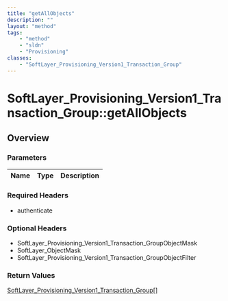 ```yaml
---
title: "getAllObjects"
description: ""
layout: "method"
tags:
    - "method"
    - "sldn"
    - "Provisioning"
classes:
    - "SoftLayer_Provisioning_Version1_Transaction_Group"
---
```

# SoftLayer_Provisioning_Version1_Transaction_Group::getAllObjects
## Overview 


### Parameters 
|Name | Type | Description |
| --- | --- | --- |


### Required Headers
* authenticate

### Optional Headers
* SoftLayer_Provisioning_Version1_Transaction_GroupObjectMask
* SoftLayer_ObjectMask
* SoftLayer_Provisioning_Version1_Transaction_GroupObjectFilter

### Return Values
<a href='/reference/datatypes/SoftLayer_Provisioning_Version1_Transaction_Group'>SoftLayer_Provisioning_Version1_Transaction_Group[] </a>
